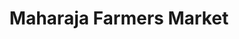 ---
title: "Maharaja Farmers Market"
url: /new-hyde-park/maharaja-farmers-market/
shop: supermarket
---